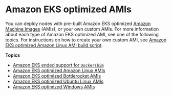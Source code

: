 # Amazon EKS optimized AMIs<a name="eks-optimized-amis"></a>

You can deploy nodes with pre\-built Amazon EKS optimized [Amazon Machine Images](https://docs.aws.amazon.com/AWSEC2/latest/UserGuide/AMIs.html) \(AMIs\), or your own custom AMIs\. For more information about each type of Amazon EKS optimized AMI, see one of the following topics\. For instructions on how to create your own custom AMI, see [Amazon EKS optimized Amazon Linux AMI build script](eks-ami-build-scripts.md)\.

**Topics**
+ [Amazon EKS ended support for `Dockershim`](dockershim-deprecation.md)
+ [Amazon EKS optimized Amazon Linux AMIs](eks-optimized-ami.md)
+ [Amazon EKS optimized Bottlerocket AMIs](eks-optimized-ami-bottlerocket.md)
+ [Amazon EKS optimized Ubuntu Linux AMIs](eks-partner-amis.md)
+ [Amazon EKS optimized Windows AMIs](eks-optimized-windows-ami.md)